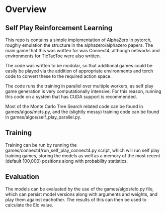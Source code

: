 # Overview

## Self Play Reinforcement Learning


This repo is contains a simple implementation of AlphaZero in pytorch, roughly emulation the structure in 
the alphazero/alphazero papers. The main game that this was written for was Connect4, although networks and environments
for TicTacToe were also written. 

 The code was written to be modular, so that additional games could be easily be played 
via the addition of appropriate environments and torch code to convert these to the required action space. 

The code runs the training in parallel over multiple workers, as self play game generation is very computationally intensive.
For this reason, running this code on a system that has CUDA support is recommended.  


Most of the Monte Carlo Tree Search related code can be found in games/algos/mcts.py, and the (slightly messy) training 
code can be found in games/algos/self_play_parallel.py. 

## Training

Training can be run by running the games/connect4/run_self_play_connect4.py script, which will run self play training
games, storing the models as well as a memory of the most recent (default 100,000) positions along with probability statistics.

## Evaluation
The models can be evaluated by the use of the games/algos/elo.py file, which can persist model versions along with 
arguments and weights, and play them against eachother. The results of this can then be used to calculate the Elo value.  

